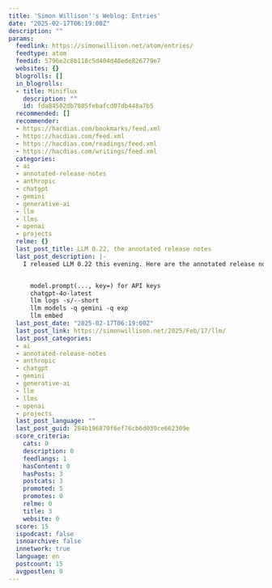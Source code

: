 ```yaml
---
title: 'Simon Willison''s Weblog: Entries'
date: "2025-02-17T06:19:00Z"
description: ""
params:
  feedlink: https://simonwillison.net/atom/entries/
  feedtype: atom
  feedid: 5796e2c8b118c5d404d48ede826779e7
  websites: {}
  blogrolls: []
  in_blogrolls:
  - title: Miniflux
    description: ""
    id: fda84502db7085febafcd07db448a7b5
  recommended: []
  recommender:
  - https://hacdias.com/bookmarks/feed.xml
  - https://hacdias.com/feed.xml
  - https://hacdias.com/readings/feed.xml
  - https://hacdias.com/writings/feed.xml
  categories:
  - ai
  - annotated-release-notes
  - anthropic
  - chatgpt
  - gemini
  - generative-ai
  - llm
  - llms
  - openai
  - projects
  relme: {}
  last_post_title: LLM 0.22, the annotated release notes
  last_post_description: |-
    I released LLM 0.22 this evening. Here are the annotated release notes:


      model.prompt(..., key=) for API keys
      chatgpt-4o-latest
      llm logs -s/--short
      llm models -q gemini -q exp
      llm embed
  last_post_date: "2025-02-17T06:19:00Z"
  last_post_link: https://simonwillison.net/2025/Feb/17/llm/
  last_post_categories:
  - ai
  - annotated-release-notes
  - anthropic
  - chatgpt
  - gemini
  - generative-ai
  - llm
  - llms
  - openai
  - projects
  last_post_language: ""
  last_post_guid: 284b196870f6ef76cb6d039ce662309e
  score_criteria:
    cats: 0
    description: 0
    feedlangs: 1
    hasContent: 0
    hasPosts: 3
    postcats: 3
    promoted: 5
    promotes: 0
    relme: 0
    title: 3
    website: 0
  score: 15
  ispodcast: false
  isnoarchive: false
  innetwork: true
  language: en
  postcount: 15
  avgpostlen: 0
---
```


